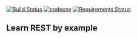 [![Build Status](https://travis-ci.org/csfulop/learn_rest_by_example.svg?branch=master)](https://travis-ci.org/csfulop/learn_rest_by_example)
[![codecov](https://codecov.io/gh/csfulop/learn_rest_by_example/branch/master/graph/badge.svg)](https://codecov.io/gh/csfulop/learn_rest_by_example)
[![Requirements Status](https://requires.io/github/csfulop/learn_rest_by_example/requirements.svg?branch=master)](https://requires.io/github/csfulop/learn_rest_by_example/requirements/?branch=master)

Learn REST by example
---------------------


